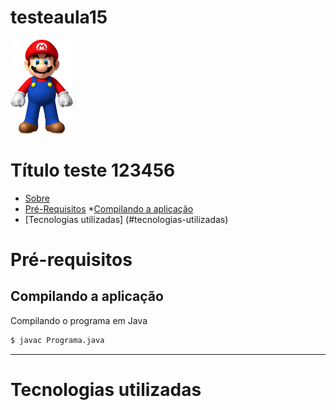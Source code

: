 # testeaula15

<img src="Mariobros.png" height="150" width="100"> 

# Título teste 123456

* [Sobre](#Sobre)
* [Pré-Requisitos](#pré-requisitos)
        *[Compilando a aplicação](#compilando-a-aplicação)   
* [Tecnologias utilizadas] (#tecnologias-utilizadas)

Pré-requisitos
=====================

Compilando a aplicação
----------------------
Compilando o programa em Java
```bash
$ javac Programa.java
```
---------------------
Tecnologias utilizadas
====================

